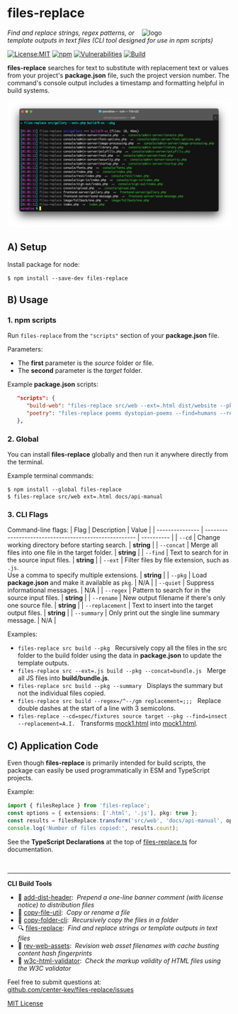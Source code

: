 # files-replace
<img src=https://centerkey.com/graphics/center-key-logo.svg align=right width=200 alt=logo>

_Find and replace strings, regex patterns, or template outputs in text files (CLI tool designed for use in npm scripts)_

[![License:MIT](https://img.shields.io/badge/License-MIT-blue.svg)](https://github.com/center-key/files-replace/blob/main/LICENSE.txt)
[![npm](https://img.shields.io/npm/v/files-replace.svg)](https://www.npmjs.com/package/files-replace)
[![Vulnerabilities](https://snyk.io/test/github/center-key/files-replace/badge.svg)](https://snyk.io/test/github/center-key/files-replace)
[![Build](https://github.com/center-key/files-replace/workflows/build/badge.svg)](https://github.com/center-key/files-replace/actions/workflows/run-spec-on-push.yaml)

**files-replace** searches for text to substitute with replacement text or values from your project's **package.json** file, such the project version number.  The command's console output includes a timestamp and formatting helpful in build systems.

<img src=https://raw.githubusercontent.com/center-key/files-replace/main/screenshot.png
width=800 alt=screenshot>

## A) Setup
Install package for node:
```shell
$ npm install --save-dev files-replace
```

## B) Usage
### 1. npm scripts
Run `files-replace` from the `"scripts"` section of your **package.json** file.

Parameters:
* The **first** parameter is the *source* folder or file.
* The **second** parameter is the *target* folder.

Example **package.json** scripts:
```json
   "scripts": {
      "build-web": "files-replace src/web --ext=.html dist/website --pkg",
      "poetry": "files-replace poems dystopian-poems --find=humans --replacement=robots"
   },
```

### 2. Global
You can install **files-replace** globally and then run it anywhere directly from the terminal.

Example terminal commands:
```shell
$ npm install --global files-replace
$ files-replace src/web ext=.html docs/api-manual
```

### 3. CLI Flags
Command-line flags:
| Flag            | Description                                           | Value      |
| --------------- | ----------------------------------------------------- | ---------- |
| `--cd`          | Change working directory before starting search.      | **string** |
| `--concat`      | Merge all files into one file in the target folder.   | **string** |
| `--find`        | Text to search for in the source input files.         | **string** |
| `--ext`         | Filter files by file extension, such as `.js`.<br>Use a comma to specify multiple extensions. | **string** |
| `--pkg`         | Load **package.json** and make it available as `pkg`. | N/A        |
| `--quiet`       | Suppress informational messages.                      | N/A        |
| `--regex`       | Pattern to search for in the source input files.      | **string** |
| `--rename`      | New output filename if there's only one source file.  | **string** |
| `--replacement` | Text to insert into the target output files.          | **string** |
| `--summary`     | Only print out the single line summary message.       | N/A        |

Examples:
   - `files-replace src build --pkg`           &nbsp; Recursively copy all the files in the src folder to the build folder using the data in **package.json** to update the template outputs.
   - `files-replace src --ext=.js build --pkg --concat=bundle.js` &nbsp; Merge all JS files into **build/bundle.js**.
   - `files-replace src build --pkg --summary` &nbsp; Displays the summary but not the individual files copied.
   - `files-replace src build --regex=/^--/gm replacement=;;;` &nbsp; Replace double dashes at the start of a line with 3 semicolons.
   - `files-replace --cd=spec/fixtures source target --pkg --find=insect --replacement=A.I.` &nbsp; Transforms [mock1.html](spec/fixtures/source/mock1.html) into [mock1.html](spec/fixtures/target/mock1.html).

## C) Application Code
Even though **files-replace** is primarily intended for build scripts, the package can easily be used programmatically in ESM and TypeScript projects.

Example:
``` typescript
import { filesReplace } from 'files-replace';
const options = { extensions: ['.html', '.js'], pkg: true };
const results = filesReplace.transform('src/web', 'docs/api-manual', options);
console.log('Number of files copied:', results.count);
```

See the **TypeScript Declarations** at the top of [files-replace.ts](files-replace.ts) for documentation.

<br>

---
**CLI Build Tools**
   - 🎋 [add-dist-header](https://github.com/center-key/add-dist-header):&nbsp; _Prepend a one-line banner comment (with license notice) to distribution files_
   - 📄 [copy-file-util](https://github.com/center-key/copy-file-util):&nbsp; _Copy or rename a file_
   - 📂 [copy-folder-cli](https://github.com/center-key/copy-folder-cli):&nbsp; _Recursively copy the files in a folder_
   - 🔍 [files-replace](https://github.com/center-key/files-replace):&nbsp; _Find and replace strings or template outputs in text files_
   - 🔢 [rev-web-assets](https://github.com/center-key/rev-web-assets):&nbsp; _Revision web asset filenames with cache busting content hash fingerprints_
   - 🚦 [w3c-html-validator](https://github.com/center-key/w3c-html-validator):&nbsp; _Check the markup validity of HTML files using the W3C validator_

Feel free to submit questions at:<br>
[github.com/center-key/files-replace/issues](https://github.com/center-key/files-replace/issues)

[MIT License](LICENSE.txt)

